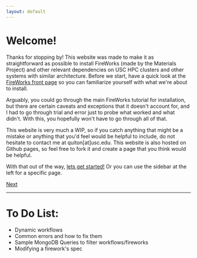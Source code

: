 ```yaml
---
layout: default
---
```



# Welcome!

Thanks for stopping by! This website was made to make it as straightforward as possible to install FireWorks (made by the Materials Project) and other relevant dependencies on USC HPC clusters and other systems with similar architecture. Before we start, have a quick look at the [FireWorks front page](https://materialsproject.github.io/fireworks/) so you can familiarize yourself with what we're about to install.

Arguably, you could go through the main FireWorks tutorial for installation, but there are certain caveats and exceptions that it doesn't account for, and I had to go through trial and error just to probe what worked and what didn't. With this, you hopefully won't have to go through all of that.

This website is very much a WIP, so if you catch anything that might be a mistake or anything that you'd feel would be helpful to include, do not hesitate to contact me at quiton[at]usc.edu. This website is also hosted on Github pages, so feel free to fork it and create a page that you think would be helpful.

With that out of the way, [lets get started!](./pages/FW1-PythonInst.html) Or you can use the sidebar at the left for a specific page.

[Next](./pages/FW1-PythonInst.html)

***

# To Do List:

* Dynamic workflows
* Common errors and how to fix them
* Sample MongoDB Queries to filter workflows/fireworks
* Modifying a firework's spec
